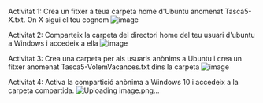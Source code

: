 Activitat 1:
Crea un fitxer a teua carpeta home d'Ubuntu anomenat Tasca5-X.txt. On X sigui el teu cognom
![image](https://github.com/user-attachments/assets/5145cc1f-3869-4cb4-84cb-9fd136919ac5)

Activitat 2:
Comparteix la carpeta del directori home del teu usuari d'ubuntu a Windows i accedeix a ella
![image](https://github.com/user-attachments/assets/af7d71d6-57d8-4bf7-a6fc-61e1b3b2e1ab)

Activitat 3:
Crea una carpeta per als usuaris anònims a Ubuntu i crea un fitxer anomenat Tasca5-VolemVacances.txt dins la carpeta
![image](https://github.com/user-attachments/assets/7e7ac0e7-de72-46b1-a0d9-22b4adf398c3)

Activitat 4:
Activa la compartició anònima a Windows 10 i accedeix a la carpeta compartida.
![Uploading image.png…]()
